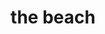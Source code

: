 ---
pid: llp164
title: the beach
location_transcription: 
coordinates: "[-75.163845788108, 39.955097959548]"
zipcode: 
gen_neighborhood: 
neighborhood: 
outside_phl: 
age: '9'
age_range: 6-13
instagram: 
image_file_name: llp_164.jpg
proposal_transcription: |-
  shark-

  -max
  I felt something tickle in my feet

  john-
  cool!!!!
topic: Animals,Environment
topic_summary: 0, 0
type: Image
keywords_other: shark, beach
credit: Kenneth-Galdamez
image_labels: 
twitter: 
facebook: 
permalink: "/monuments/llp164/"
layout: item-page
---